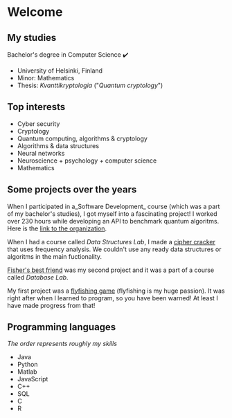 # Welcome

## My studies

Bachelor's degree in Computer Science :heavy_check_mark:
 - University of Helsinki, Finland
 - Minor: Mathematics
 - Thesis: _Kvanttikryptologia_ ("_Quantum cryptology_")

## Top interests
- Cyber security
- Cryptology
- Quantum computing, algorithms & cryptology
- Algorithms & data structures
- Neural networks
- Neuroscience + psychology + computer science
- Mathematics

## Some projects over the years

When I participated in a_Software Development_ course (which was a part of my bachelor's studies), I got myself into a fascinating project! I worked over 230 hours while developing an API to benchmark quantum algoritms. Here is the [link to the organization](https://github.com/quantum-ohtu).

When I had a course called _Data Structures Lab_, I made a [cipher cracker](https://github.com/matiastamsi/tiralabra) that uses frequency analysis. We couldn't use any ready data structures or algoritms in the main fuctionality.

[Fisher's best friend](https://github.com/matiastamsi/KalastajanKaveri) was my second project and it was a part of a course called _Database Lab_.

My first project was a [flyfishing game](https://github.com/matiastamsi/ot-harjoitustyo) (flyfishing is my huge passion). It was right after when I learned to program, so you have been warned! At least I have made progress from that!

## Programming languages

*The order represents roughly my skills*

- Java
- Python
- Matlab
- JavaScript
- C++
- SQL
- C
- R
